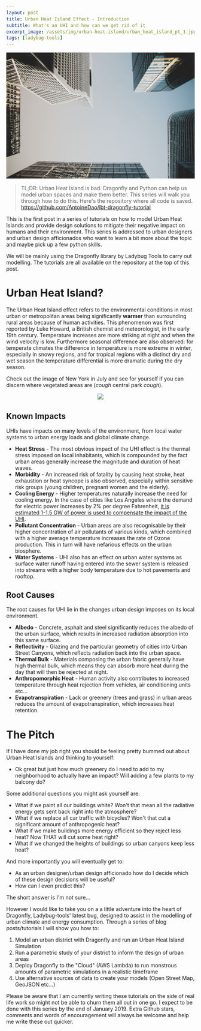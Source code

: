 ```yaml
---
layout: post
title: Urban Heat Island Effect - Introduction
subtitle: What's an UHI and how can we get rid of it
excerpt_image: /assets/img/urban-heat-island/urban_heat_island_pt_1.jpg
tags: [ladybug-tools]
---
```


![banner](/assets/img/urban-heat-island/urban_heat_island_pt_1.jpg)

> TL;DR: Urban Heat Island is bad. Dragonfly and Python can help us model urban spaces and make them better. This series will walk you through how to do this. Here's the repository where all code is saved. https://github.com/AntoineDao/lbt-dragonfly-tutorial

This is the first post in a series of tutorials on how to model Urban Heat Islands and provide design solutions to mitigate their negative impact on humans and their environment. This series is addressed to urban designers and urban design afficionados who want to learn a bit more about the topic and maybe pick up a few python skills.

We will be mainly using the Dragonfly library by Ladybug Tools to carry out modelling. The tutorials are all available on the repository at the top of this post.

# Urban Heat Island?

The Urban Heat Island effect refers to the environmental conditions in most urban or metropolitan areas being significantly **warmer** than surrounding rural areas because of human activities. This phenomenon was first reported by Luke Howard, a British chemist and meteorologist, in the early 19th century. Temperature increases are more striking at night and when the wind velocity is low. Furthermore seasonal difference are also observed: for temperate climates the difference in temperature is more extreme in winter, especially in snowy regions, and for tropical regions with a distinct dry and wet season the temperature differential is more dramatic during the dry season.

Check out the image of New York in July and see for yourself if you can discern where vegetated areas are (*cough* central park *cough*).

<div style="text-align:center"><img src ="https://upload.wikimedia.org/wikipedia/commons/4/43/Newyork_heat_island.jpg" /></div>

## Known Impacts
UHIs have impacts on many levels of the environment, from local water systems to urban energy loads and global climate change. 

* **Heat Stress** - The most obvious impact of the UHI effect is the thermal stress imposed on local inhabitants, which is compounded by the fact urban areas generally increase the magnitude and duration of heat waves. 
* **Morbidity** - An increased risk of fatality by causing heat stroke, heat exhaustion or heat syncope is also observed, especially within sensitive risk groups (young children, pregnant women and the elderly). 
* **Cooling Energy** - Higher temperatures naturally increase the need for cooling energy. In the case of cities like Los Angeles where the demand for electric power increases by 2% per degree Fahrenheit, [it is estimated 1-1.5 GW of power is used to compensate the impact of the UHI](https://web.archive.org/web/20090311050754/http://eetd.lbl.gov/heatisland/EnergyUse/).
* **Pollutant Concentration** - Urban areas are also recognisable by their higher concentration of air pollutants of various kinds, which combined with a higher average temperature increases the rate of Ozone production. This in turn will have nefarious effects on the urban biosphere. 
* **Water Systems** - UHI also has an effect on urban water systems as surface water runoff having entered into the sewer system is released into streams with a higher body temperature due to hot pavements and rooftop. 

## Root Causes
The root causes for UHI lie in the changes urban design imposes on its local environment. 

* **Albedo** - Concrete, asphalt and steel significantly reduces the albedo of the urban surface, which results in increased radiation absorption into this same surface. 
* **Reflectivity** - Glazing and the particular geometry of cities into Urban Street Canyons, which reflects radiation  back into the urban space. 
* **Thermal Bulk** - Materials composing the urban fabric generally have high thermal bulk, which means they can absorb more heat during the day that will then be rejected at night. 
* **Anthropomorphic Heat** - Human activity also contributes to increased temperature through heat rejection from vehicles, air conditioning units etc… 
* **Evapotranspiration** - Lack or greenery (trees and grass) in urban areas reduces the amount of evapotranspiration, which increases heat retention. 


# The Pitch
If I have done my job right you should be feeling pretty bummed out about Urban Heat Islands and thinking to yourself: 

* Ok great but just how much greenery do I need to add to my neighborhood to actually have an impact? Will adding a few plants to my balcony do?

Some additional questions you might ask yourself are: 

* What if we paint all our buildings white? Won't that mean all the radiative energy gets sent back right into the atmosphere?
* What if we replace all car traffic with bicycles? Won't that cut a significant amount of anthropogenic heat?
* What if we make buildings more energy efficient so they reject less heat? Now THAT will cut some heat right?
* What if we changed the heights of buildings so urban canyons keep less heat? 

And more importantly you will eventually get to:
* As an urban designer/urban design afficionado how do I decide which of these design decisions will be useful?
* How can I even predict this?

The short answer is I'm not sure... 

However I would like to take you on a a little adventure into the heart of Dragonfly, Ladybug-tools' latest bug, designed to assist in the modelling of urban climate and energy consumption. Through a series of blog posts/tutorials I will show you how to:

1. Model an urban district with Dragonfly and run an Urban Heat Island Simulation
2. Run a parametric study of your district to inform the design of urban areas 
3. Deploy Dragonfly to the "Cloud" (AWS Lambda) to run monstrous amounts of parametric simulations in a realistic timeframe
4. Use alternative sources of data to create your models (Open Street Map, GeoJSON etc...)

Please be aware that I am currently writing these tutorials on the side of real life work so might not be able to churn them all out in one go. I expect to be done with this series by the end of January 2019. Extra Github stars, comments and words of encouragement will always be welcome and help me write these out quicker.